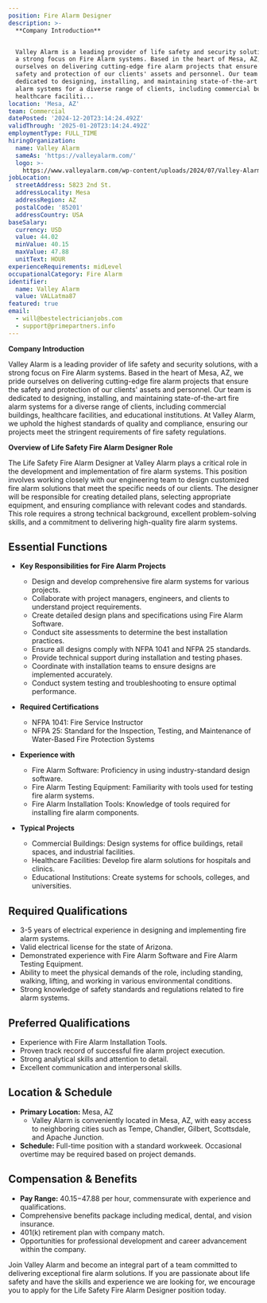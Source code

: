 ```yaml
---
position: Fire Alarm Designer
description: >-
  **Company Introduction**


  Valley Alarm is a leading provider of life safety and security solutions, with
  a strong focus on Fire Alarm systems. Based in the heart of Mesa, AZ, we pride
  ourselves on delivering cutting-edge fire alarm projects that ensure the
  safety and protection of our clients' assets and personnel. Our team is
  dedicated to designing, installing, and maintaining state-of-the-art fire
  alarm systems for a diverse range of clients, including commercial buildings,
  healthcare faciliti...
location: 'Mesa, AZ'
team: Commercial
datePosted: '2024-12-20T23:14:24.492Z'
validThrough: '2025-01-20T23:14:24.492Z'
employmentType: FULL_TIME
hiringOrganization:
  name: Valley Alarm
  sameAs: 'https://valleyalarm.com/'
  logo: >-
    https://www.valleyalarm.com/wp-content/uploads/2024/07/Valley-Alarm-Logo-web.png
jobLocation:
  streetAddress: 5823 2nd St.
  addressLocality: Mesa
  addressRegion: AZ
  postalCode: '85201'
  addressCountry: USA
baseSalary:
  currency: USD
  value: 44.02
  minValue: 40.15
  maxValue: 47.88
  unitText: HOUR
experienceRequirements: midLevel
occupationalCategory: Fire Alarm
identifier:
  name: Valley Alarm
  value: VALLatma87
featured: true
email:
  - will@bestelectricianjobs.com
  - support@primepartners.info
---
```




**Company Introduction**

Valley Alarm is a leading provider of life safety and security solutions, with a strong focus on Fire Alarm systems. Based in the heart of Mesa, AZ, we pride ourselves on delivering cutting-edge fire alarm projects that ensure the safety and protection of our clients' assets and personnel. Our team is dedicated to designing, installing, and maintaining state-of-the-art fire alarm systems for a diverse range of clients, including commercial buildings, healthcare facilities, and educational institutions. At Valley Alarm, we uphold the highest standards of quality and compliance, ensuring our projects meet the stringent requirements of fire safety regulations.

**Overview of Life Safety Fire Alarm Designer Role**

The Life Safety Fire Alarm Designer at Valley Alarm plays a critical role in the development and implementation of fire alarm systems. This position involves working closely with our engineering team to design customized fire alarm solutions that meet the specific needs of our clients. The designer will be responsible for creating detailed plans, selecting appropriate equipment, and ensuring compliance with relevant codes and standards. This role requires a strong technical background, excellent problem-solving skills, and a commitment to delivering high-quality fire alarm systems.

## Essential Functions

- **Key Responsibilities for Fire Alarm Projects**
  - Design and develop comprehensive fire alarm systems for various projects.
  - Collaborate with project managers, engineers, and clients to understand project requirements.
  - Create detailed design plans and specifications using Fire Alarm Software.
  - Conduct site assessments to determine the best installation practices.
  - Ensure all designs comply with NFPA 1041 and NFPA 25 standards.
  - Provide technical support during installation and testing phases.
  - Coordinate with installation teams to ensure designs are implemented accurately.
  - Conduct system testing and troubleshooting to ensure optimal performance.

- **Required Certifications**
  - NFPA 1041: Fire Service Instructor
  - NFPA 25: Standard for the Inspection, Testing, and Maintenance of Water-Based Fire Protection Systems

- **Experience with**
  - Fire Alarm Software: Proficiency in using industry-standard design software.
  - Fire Alarm Testing Equipment: Familiarity with tools used for testing fire alarm systems.
  - Fire Alarm Installation Tools: Knowledge of tools required for installing fire alarm components.

- **Typical Projects**
  - Commercial Buildings: Design systems for office buildings, retail spaces, and industrial facilities.
  - Healthcare Facilities: Develop fire alarm solutions for hospitals and clinics.
  - Educational Institutions: Create systems for schools, colleges, and universities.

## Required Qualifications

- 3-5 years of electrical experience in designing and implementing fire alarm systems.
- Valid electrical license for the state of Arizona.
- Demonstrated experience with Fire Alarm Software and Fire Alarm Testing Equipment.
- Ability to meet the physical demands of the role, including standing, walking, lifting, and working in various environmental conditions.
- Strong knowledge of safety standards and regulations related to fire alarm systems.

## Preferred Qualifications

- Experience with Fire Alarm Installation Tools.
- Proven track record of successful fire alarm project execution.
- Strong analytical skills and attention to detail.
- Excellent communication and interpersonal skills.

## Location & Schedule

- **Primary Location:** Mesa, AZ
  - Valley Alarm is conveniently located in Mesa, AZ, with easy access to neighboring cities such as Tempe, Chandler, Gilbert, Scottsdale, and Apache Junction.
- **Schedule:** Full-time position with a standard workweek. Occasional overtime may be required based on project demands.

## Compensation & Benefits

- **Pay Range:** $40.15-$47.88 per hour, commensurate with experience and qualifications.
- Comprehensive benefits package including medical, dental, and vision insurance.
- 401(k) retirement plan with company match.
- Opportunities for professional development and career advancement within the company. 

Join Valley Alarm and become an integral part of a team committed to delivering exceptional fire alarm solutions. If you are passionate about life safety and have the skills and experience we are looking for, we encourage you to apply for the Life Safety Fire Alarm Designer position today.
